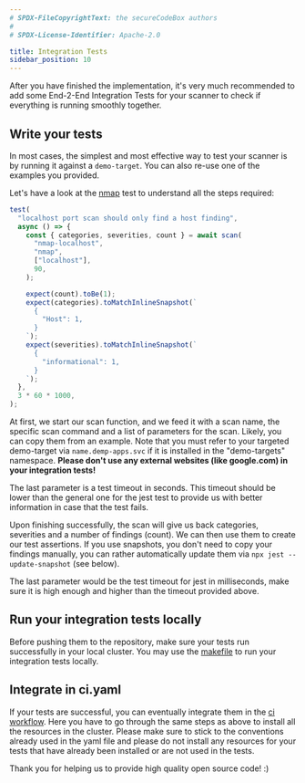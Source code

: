 ```yaml
---
# SPDX-FileCopyrightText: the secureCodeBox authors
#
# SPDX-License-Identifier: Apache-2.0

title: Integration Tests
sidebar_position: 10
---
```


After you have finished the implementation, it's very much recommended to add some End-2-End Integration Tests
for your scanner to check if everything is running smoothly together.

## Write your tests

In most cases, the simplest and most effective way
to test your scanner is by running it against a `demo-target`. You can also re-use one of the examples you provided.

Let's have a look at the [nmap](https://github.com/secureCodeBox/secureCodeBox/blob/main/scanners/nmap/integration-tests/nmap.test.js) test to understand all the steps required:

```javascript
test(
  "localhost port scan should only find a host finding",
  async () => {
    const { categories, severities, count } = await scan(
      "nmap-localhost",
      "nmap",
      ["localhost"],
      90,
    );

    expect(count).toBe(1);
    expect(categories).toMatchInlineSnapshot(`
      {
        "Host": 1,
      }
    `);
    expect(severities).toMatchInlineSnapshot(`
      {
        "informational": 1,
      }
    `);
  },
  3 * 60 * 1000,
);
```

At first, we start our scan function, and we feed it with a scan name, the specific scan command and a list of parameters
for the scan. Likely, you can copy them from an example. Note that you must refer to your targeted demo-target via
`name.demp-apps.svc` if it is installed in the "demo-targets" namespace.
**Please don't use any external websites (like google.com) in your integration tests!**

The last parameter is a test timeout in seconds. This timeout should be lower than the general one for the jest test
to provide us with better information in case that the test fails.

Upon finishing successfully, the scan will give us back categories, severities and a number of findings (count).
We can then use them to create our test assertions. If you use snapshots, you don't need to copy your findings manually,
you can rather automatically update them via `npx jest --update-snapshot` (see below).

The last parameter would be the test timeout for jest in milliseconds, make sure it is high enough and
higher than the timeout provided above.

## Run your integration tests locally

Before pushing them to the repository, make sure your tests run successfully in your local cluster. You may use the [makefile](/docs/contributing/integrating-a-scanner/makefile) to run your integration tests locally.

## Integrate in ci.yaml

If your tests are successful, you can eventually integrate them in the [ci workflow](https://github.com/secureCodeBox/secureCodeBox/blob/main/.github/workflows/ci.yaml#L414). Here you have to go through the
same steps as above to install all the resources in the cluster. Please make sure to stick to the conventions
already used in the yaml file and please do not install any resources for your tests that have already been installed
or are not used in the tests.

Thank you for helping us to provide high quality open source code! :)
